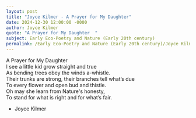 ```yaml
---
layout: post
title: "Joyce Kilmer - A Prayer for My Daughter"
date: 2024-12-30 12:00:00 -0000
author: Joyce Kilmer
quote: "A Prayer for My Daughter  "
subject: Early Eco-Poetry and Nature (Early 20th century)
permalink: /Early Eco-Poetry and Nature (Early 20th century)/Joyce Kilmer/Joyce Kilmer - A Prayer for My Daughter
---
```


A Prayer for My Daughter  
I see a little kid grow straight and true  
As bending trees obey the winds a-whistle.  
Their trunks are strong, their branches tell what’s due  
To every flower and open bud and thistle.  
Oh may she learn from Nature's honesty,  
To stand for what is right and for what’s fair.

- Joyce Kilmer
